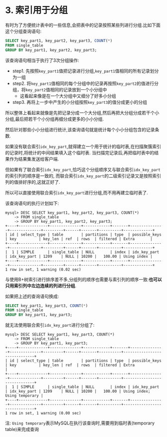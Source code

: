 # 3. 索引用于分组

有时为了方便统计表中的一些信息,会把表中的记录按照某些列进行分组.比如下面这个分组查询语句:

```sql
SELECT key_part1, key_part2, key_part3, COUNT(*)
FROM single_table
GROUP BY key_part1, key_part2, key_part3;
```

该查询语句相当于执行了3次分组操作:

- step1. 先按照`key_part1`值把记录进行分组,`key_part1`值相同的所有记录划分为一组
- step2. 将`key_part1`值相同的每个分组中的记录再按照`key_part2`的值进行分组，将`key_part2`值相同的记录放到一个小分组中
  - 这看起来像是在一个大分组中又细分了好多小分组
- step3. 再将上一步中产生的小分组按照`key_part3`的值分成更小的分组

所以整体上看起来就像是先把记录分成一个大分组,然后再把大分组分成若干个小分组,最后把若干个小分组再细分成更多的小小分组.

然后针对那些小小分组进行统计,该查询语句就是统计每个小小分组包含的记录条数.

如果没有联合索引`idx_key_part`,就得建立一个用于统计的临时表,在扫描聚簇索引的记录时,将统计的中间结果填入这个临时表.
当扫描完记录后,再把临时表中的结果作为结果集发送给客户端.

但如果有了联合索引`idx_key_part`,恰巧这个分组顺序又与联合索引`idx_key_part`的索引列的顺序是一致的,
而联合索引`idx_key_part`的二级索引记录又是按照索引列的值排好序的,这就正好了.

所以可以直接使用联合索引`idx_key_part`进行分组,而不用再建立临时表了.

该查询语句的执行计划如下:

```
mysql> DESC SELECT key_part1, key_part2, key_part3, COUNT(*)
    -> FROM single_table
    -> GROUP BY key_part1, key_part2, key_part3;
+----+-------------+--------------+------------+-------+---------------+--------------+---------+------+-------+----------+-------------+
| id | select_type | table        | partitions | type  | possible_keys | key          | key_len | ref  | rows  | filtered | Extra       |
+----+-------------+--------------+------------+-------+---------------+--------------+---------+------+-------+----------+-------------+
|  1 | SIMPLE      | single_table | NULL       | index | idx_key_part  | idx_key_part | 1209    | NULL | 10200 |   100.00 | Using index |
+----+-------------+--------------+------------+-------+---------------+--------------+---------+------+-------+----------+-------------+
1 row in set, 1 warning (0.02 sec)
```

与使用B+树索引进行排序差不多,分组列的顺序也需要与索引列的顺序一致:**也可以只用索引列中左边连续的列进行分组**.

如果把上述的查询语句换成:

```sql
SELECT key_part1, key_part3, COUNT(*)
FROM single_table
GROUP BY key_part1, key_part3;
```

就无法使用联合索引`idx_key_part`进行分组了:

```
mysql> DESC SELECT key_part1, key_part3, COUNT(*)
    -> FROM single_table
    -> GROUP BY key_part1, key_part3;
+----+-------------+--------------+------------+-------+---------------+--------------+---------+------+-------+----------+------------------------------+
| id | select_type | table        | partitions | type  | possible_keys | key          | key_len | ref  | rows  | filtered | Extra                        |
+----+-------------+--------------+------------+-------+---------------+--------------+---------+------+-------+----------+------------------------------+
|  1 | SIMPLE      | single_table | NULL       | index | idx_key_part  | idx_key_part | 1209    | NULL | 10200 |   100.00 | Using index; Using temporary |
+----+-------------+--------------+------------+-------+---------------+--------------+---------+------+-------+----------+------------------------------+
1 row in set, 1 warning (0.00 sec)
```

注: `Using temporary`表示MySQL在执行该查询时,需要用到临时表(temporary table)来完成查询
